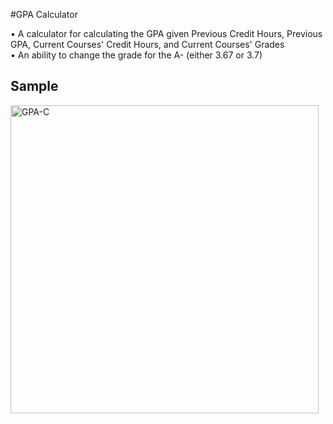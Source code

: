#GPA Calculator

• A calculator for calculating the GPA given Previous Credit Hours, Previous GPA, Current Courses' Credit Hours, and Current Courses' Grades<br/>
• An ability to change the grade for the A- (either 3.67 or 3.7)

**Sample**
--
<img width="493" alt="GPA-C" src="https://user-images.githubusercontent.com/66283081/175958858-d100eee1-ef1a-499e-97e5-68cccc358aba.png">

